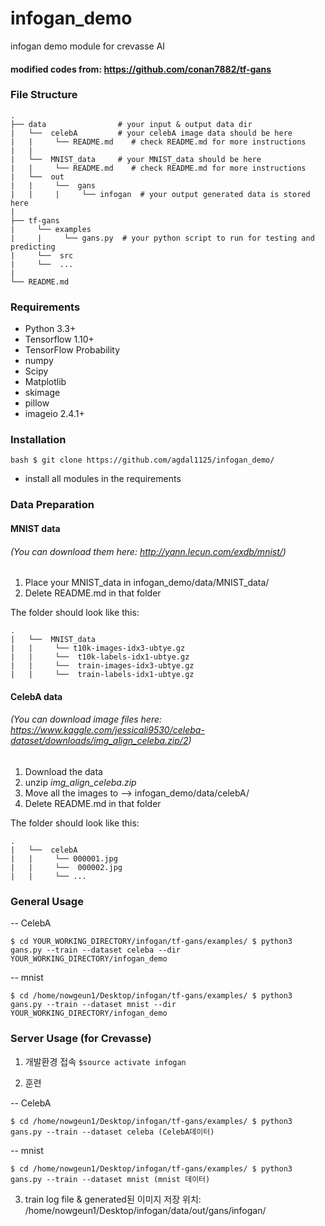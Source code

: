 # infogan_demo
infogan demo module for crevasse AI


#### modified codes from: https://github.com/conan7882/tf-gans

### File Structure
    .
    ├── data                # your input & output data dir
    |   └──  celebA         # your celebA image data should be here
    |   |     └── README.md    # check README.md for more instructions
    |   |  
    |   └──  MNIST_data     # your MNIST_data should be here
    |   |     └── README.md    # check README.md for more instructions
    |   └──  out
    |   |     └──  gans
    |   |     |     └── infogan  # your output generated data is stored here
    | 
    ├── tf-gans            
    |     └── examples
    |     |     └── gans.py  # your python script to run for testing and predicting    
    |     └──  src
    |     └──  ...
    |     
    └── README.md
 
### Requirements

- Python 3.3+
- Tensorflow 1.10+
- TensorFlow Probability
- numpy
- Scipy
- Matplotlib
- skimage
- pillow
- imageio 2.4.1+

### Installation
`bash
$ git clone https://github.com/agdal1125/infogan_demo/
`
+ install all modules in the requirements


### Data Preparation

#### MNIST data 
###### (You can download them here: http://yann.lecun.com/exdb/mnist/)

1. Place your MNIST_data in infogan_demo/data/MNIST_data/ 
2. Delete README.md in that folder

The folder should look like this:

    .
    |   └──  MNIST_data     
    |   |     └── t10k-images-idx3-ubtye.gz
    |   |     └──  t10k-labels-idx1-ubtye.gz
    |   |     └──  train-images-idx3-ubtye.gz
    |   |     └──  train-labels-idx1-ubtye.gz

#### CelebA data 
###### (You can download image files here: https://www.kaggle.com/jessicali9530/celeba-dataset/downloads/img_align_celeba.zip/2)

1. Download the data
2. unzip *img_align_celeba.zip*
3. Move all the images to --> infogan_demo/data/celebA/
4. Delete README.md in that folder

The folder should look like this:

    .
    |   └──  celebA     
    |   |     └── 000001.jpg
    |   |     └──  000002.jpg
    |   |     └── ...


### General Usage

-- CelebA

`
$ cd YOUR_WORKING_DIRECTORY/infogan/tf-gans/examples/
$ python3 gans.py --train --dataset celeba --dir YOUR_WORKING_DIRECTORY/infogan_demo
`

-- mnist

`
$ cd /home/nowgeun1/Desktop/infogan/tf-gans/examples/
$ python3 gans.py --train --dataset mnist --dir YOUR_WORKING_DIRECTORY/infogan_demo
`



   
### Server Usage (for Crevasse)

1. 개발환경 접속
`
$source activate infogan
`

2. 훈련

-- CelebA

`
$ cd /home/nowgeun1/Desktop/infogan/tf-gans/examples/
$ python3 gans.py --train --dataset celeba (CelebA데이터)
`

-- mnist

`
$ cd /home/nowgeun1/Desktop/infogan/tf-gans/examples/
$ python3 gans.py --train --dataset mnist (mnist 데이터)
`

3. train log file & generated된 이미지 저장 위치:
/home/nowgeun1/Desktop/infogan/data/out/gans/infogan/
  

